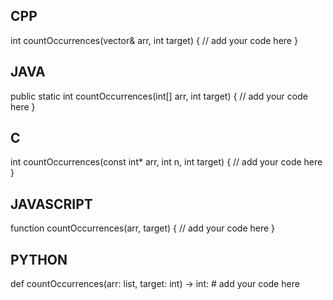 ## CPP

int countOccurrences(vector<int>& arr, int target) {
    // add your code here
}

## JAVA

public static int countOccurrences(int[] arr, int target) {
    // add your code here
}

## C

int countOccurrences(const int* arr, int n, int target) {
    // add your code here
}

## JAVASCRIPT

function countOccurrences(arr, target) {
    // add your code here
}

## PYTHON

def countOccurrences(arr: list, target: int) -> int:
    # add your code here